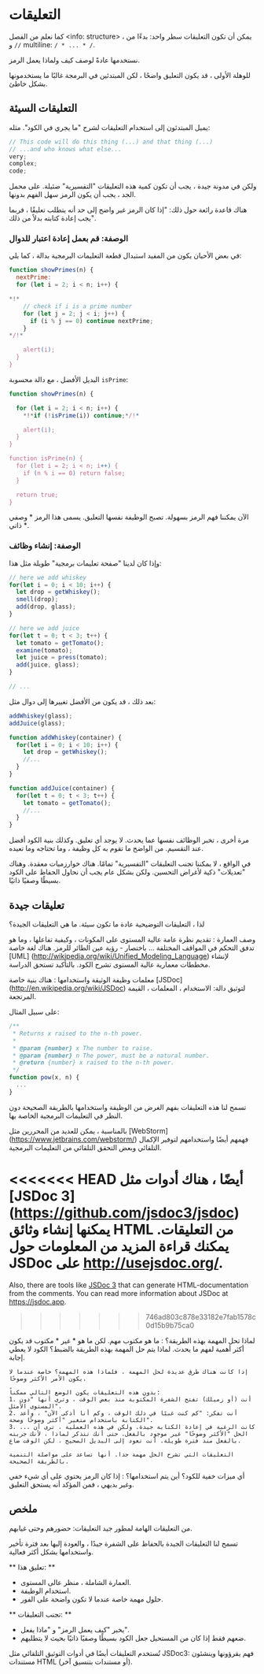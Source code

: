 # التعليقات

كما نعلم من الفصل <info: structure> ، يمكن أن تكون التعليقات سطر واحد: بدءًا من `//` و multiline: `/ * ... * /`.

نستخدمها عادةً لوصف كيف ولماذا يعمل الرمز.

للوهلة الأولى ، قد يكون التعليق واضحًا ، لكن المبتدئين في البرمجة غالبًا ما يستخدمونها بشكل خاطئ.

## التعليقات السيئة

يميل المبتدئون إلى استخدام التعليقات لشرح "ما يجري في الكود". مثله:

```js
// This code will do this thing (...) and that thing (...)
// ...and who knows what else...
very;
complex;
code;
```

ولكن في مدونة جيدة ، يجب أن تكون كمية هذه التعليقات "التفسيرية" ضئيلة. على محمل الجد ، يجب أن يكون الرمز سهل الفهم بدونها.

هناك قاعدة رائعة حول ذلك: "إذا كان الرمز غير واضح إلى حد أنه يتطلب تعليقًا ، فربما يجب إعادة كتابته بدلاً من ذلك".

### الوصفة: قم بعمل إعادة اعتبار للدوال 

في بعض الأحيان يكون من المفيد استبدال قطعة التعليمات البرمجية بدالة ، كما يلي:

```js
function showPrimes(n) {
  nextPrime:
  for (let i = 2; i < n; i++) {

*!*
    // check if i is a prime number
    for (let j = 2; j < i; j++) {
      if (i % j == 0) continue nextPrime;
    }
*/!*

    alert(i);
  }
}
```

البديل الأفضل ، مع دالة محسوبة
`isPrime`:


```js
function showPrimes(n) {

  for (let i = 2; i < n; i++) {
    *!*if (!isPrime(i)) continue;*/!*

    alert(i);  
  }
}

function isPrime(n) {
  for (let i = 2; i < n; i++) {
    if (n % i == 0) return false;
  }

  return true;
}
```

الآن يمكننا فهم الرمز بسهولة. تصبح الوظيفة نفسها التعليق. يسمى هذا الرمز * وصفي ذاتي *.

### الوصفة: إنشاء وظائف

وإذا كان لدينا "صفحة تعليمات برمجية" طويلة مثل هذا:

```js
// here we add whiskey
for(let i = 0; i < 10; i++) {
  let drop = getWhiskey();
  smell(drop);
  add(drop, glass);
}

// here we add juice
for(let t = 0; t < 3; t++) {
  let tomato = getTomato();
  examine(tomato);
  let juice = press(tomato);
  add(juice, glass);
}

// ...
```

بعد ذلك ، قد يكون من الأفضل تغييرها إلى دوال مثل:

```js
addWhiskey(glass);
addJuice(glass);

function addWhiskey(container) {
  for(let i = 0; i < 10; i++) {
    let drop = getWhiskey();
    //...
  }
}

function addJuice(container) {
  for(let t = 0; t < 3; t++) {
    let tomato = getTomato();
    //...
  }
}
```

مرة أخرى ، تخبر الوظائف نفسها عما يحدث. لا يوجد أي تعليق. وكذلك بنية الكود أفضل عند التقسيم. من الواضح ما تقوم به كل وظيفة ، وما تحتاجه وما تعيده.

في الواقع ، لا يمكننا تجنب التعليقات "التفسيرية" تمامًا. هناك خوارزميات معقدة. وهناك "تعديلات" ذكية لأغراض التحسين. ولكن بشكل عام يجب أن نحاول الحفاظ على الكود بسيطًا وصفيًا ذاتيًا.

## تعليقات جيدة

لذا ، التعليقات التوضيحية عادة ما تكون سيئة. ما هي التعليقات الجيدة؟

وصف العمارة
: تقديم نظرة عامة عالية المستوى على المكونات ، وكيفية تفاعلها ، وما هو تدفق التحكم في المواقف المختلفة ... باختصار - رؤية عين الطائر للرمز. هناك لغة خاصة [UML] (http://wikipedia.org/wiki/Unified_Modeling_Language) لإنشاء مخططات معمارية عالية المستوى تشرح الكود. بالتأكيد تستحق الدراسة.

معلمات وظيفة الوثيقة واستخدامها
: هناك بنية خاصة [JSDoc] (http://en.wikipedia.org/wiki/JSDoc) لتوثيق دالة: الاستخدام ، المعلمات ، القيمة المرتجعة.

على سبيل المثال:

```js
/**
 * Returns x raised to the n-th power.
 *
 * @param {number} x The number to raise.
 * @param {number} n The power, must be a natural number.
 * @return {number} x raised to the n-th power.
 */
function pow(x, n) {
  ...
}
```

تسمح لنا هذه التعليقات بفهم الغرض من الوظيفة واستخدامها بالطريقة الصحيحة دون النظر في التعليمات البرمجية الخاصة بها.

بالمناسبة ، يمكن للعديد من المحررين مثل [WebStorm] (https://www.jetbrains.com/webstorm/) فهمهم أيضًا واستخدامهم لتوفير الإكمال التلقائي وبعض التحقق التلقائي من التعليمات البرمجية.

<<<<<<< HEAD
أيضًا ، هناك أدوات مثل [JSDoc 3] (https://github.com/jsdoc3/jsdoc) يمكنها إنشاء وثائق HTML من التعليقات. يمكنك قراءة المزيد من المعلومات حول JSDoc على <http://usejsdoc.org/>.
=======
Also, there are tools like [JSDoc 3](https://github.com/jsdoc/jsdoc) that can generate HTML-documentation from the comments. You can read more information about JSDoc at <https://jsdoc.app>.
>>>>>>> 746ad803c878e33182e7fab1578c0d15b9b75ca0

لماذا تحل المهمة بهذه الطريقة؟
: ما هو مكتوب مهم. لكن ما هو * غير * مكتوب قد يكون أكثر أهمية لفهم ما يحدث. لماذا يتم حل المهمة بهذه الطريقة بالضبط؟ الكود لا يعطي إجابة.

    إذا كانت هناك طرق عديدة لحل المهمة ، فلماذا هذه المهمة؟ خاصة عندما لا يكون الأمر الأكثر وضوحًا.

    بدون هذه التعليقات يكون الوضع التالي ممكناً:
    1. أنت (أو زميلك) تفتح الشفرة المكتوبة منذ بعض الوقت ، وترى أنها "دون المستوى الأمثل".
    2. أنت تفكر: "كم كنت غبيًا في ذلك الوقت ، وكم أنا أذكى الآن" ، وأعد الكتابة باستخدام متغير "أكثر وضوحًا وصحة".
    3. ... كانت الرغبة في إعادة الكتابة جيدة. ولكن في هذه العملية ، ترى أن الحل "الأكثر وضوحًا" غير موجود بالفعل. حتى أنك تتذكر لماذا ، لأنك جربته بالفعل منذ فترة طويلة. أنت تعود إلى البديل الصحيح ، لكن الوقت ضاع.

    التعليقات التي تشرح الحل مهمة جدا. أنها تساعد على مواصلة التنمية بالطريقة الصحيحة.

أي ميزات خفية للكود؟ أين يتم استخدامها؟
: إذا كان الرمز يحتوي على أي شيء خفي وغير بديهي ، فمن المؤكد أنه يستحق التعليق.

## ملخص

من التعليقات الهامة لمطور جيد التعليقات: حضورهم وحتى غيابهم.

تسمح لنا التعليقات الجيدة بالحفاظ على الشفرة جيدًا ، والعودة إليها بعد فترة تأخير واستخدامها بشكل أكثر فعالية.

** تعليق هذا: **

- العمارة الشاملة ، منظر عالى المستوى.
- استخدام الوظيفة.
- حلول مهمة خاصة عندما لا تكون واضحة على الفور.

** تجنب التعليقات: **

- يخبر "كيف يعمل الرمز" و "ماذا يفعل".
- ضعهم فقط إذا كان من المستحيل جعل الكود بسيطًا وصفيًا ذاتيًا بحيث لا يتطلبهم.

تُستخدم التعليقات أيضًا في أدوات التوثيق التلقائي مثل JSDoc3: فهم يقرؤونها وينشئون مستندات HTML (أو مستندات بتنسيق آخر).